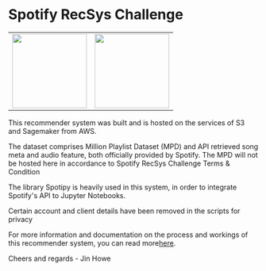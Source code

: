<h1> Spotify RecSys Challenge</h1>

<table>
<tr><td><img src='https://upload.wikimedia.org/wikipedia/commons/thumb/1/1d/AmazonWebservices_Logo.svg/580px-AmazonWebservices_Logo.svg.png' width = 150></td><td><img src='https://newsroom.spotify.com/media/mediakit/2018-03-19_22-28-46/Spotify_Logo_RGB_Green.png' width = 150></td></tr>
</table>

This recommender system was built and is hosted on the services of S3 and Sagemaker from AWS.<br>

The dataset comprises Million Playlist Dataset (MPD) and API retrieved song meta and audio feature, both officially provided by Spotify. The MPD will not be hosted here in accordance to Spotify RecSys Challenge Terms & Condition<br>

The library Spotipy is heavily used in this system, in order to integrate Spotify's API to Jupyter Notebooks. <br>

Certain account and client details have been removed in the scripts for privacy <br>

For more information and documentation on the process and workings of this recommender system, you can read more<a href='https://medium.com/@jinator.biz/spotify-playlist-song-recsys-fd10f1d05a3b'>here</a>.<br>

Cheers and regards - Jin Howe

